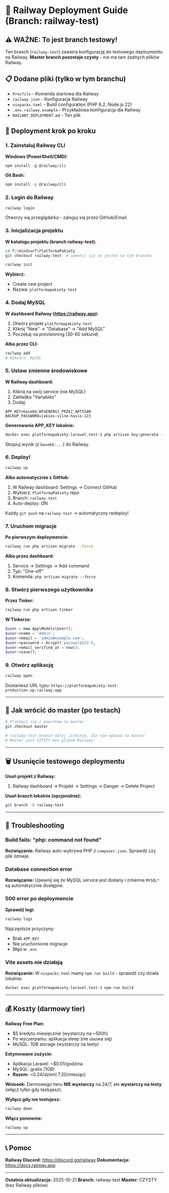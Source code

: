 # 🚂 Railway Deployment Guide (Branch: railway-test)

## ⚠️ WAŻNE: To jest branch testowy!

Ten branch (`railway-test`) zawiera konfigurację do testowego deploymentu na Railway.
**Master branch pozostaje czysty** - nie ma tam żadnych plików Railway.

## 📋 Dodane pliki (tylko w tym branchu)

- `Procfile` - Komenda startowa dla Railway
- `railway.json` - Konfiguracja Railway
- `nixpacks.toml` - Build configuration (PHP 8.2, Node.js 22)
- `.env.railway.example` - Przykładowa konfiguracja dla Railway
- `RAILWAY_DEPLOYMENT.md` - Ten plik

## 🚀 Deployment krok po kroku

### 1. Zainstaluj Railway CLI

**Windows (PowerShell/CMD):**
```powershell
npm install -g @railway/cli
```

**Git Bash:**
```bash
npm install -g @railway/cli
```

### 2. Login do Railway

```bash
railway login
```

Otworzy się przeglądarka - zaloguj się przez GitHub/Email.

### 3. Inicjalizacja projektu

**W katalogu projektu (branch railway-test):**
```bash
cd f:\Windsurf\PlatformaPakiety
git checkout railway-test  # upewnij się że jesteś na tym branchu

railway init
```

**Wybierz:**
- Create new project
- Nazwa: `platformapakiety-test`

### 4. Dodaj MySQL

**W dashboard Railway (https://railway.app):**
1. Otwórz projekt `platformapakiety-test`
2. Kliknij "New" → "Database" → "Add MySQL"
3. Poczekaj na provisioning (30-60 sekund)

**Albo przez CLI:**
```bash
railway add
# Wybierz: MySQL
```

### 5. Ustaw zmienne środowiskowe

**W Railway dashboard:**
1. Kliknij na swój service (nie MySQL)
2. Zakładka "Variables"
3. Dodaj:

```env
APP_KEY=base64:WYGENERUJ_PRZEZ_ARTISAN
BACKUP_PASSWORD=jakies-silne-haslo-123
```

**Generowanie APP_KEY lokalnie:**
```bash
docker exec platformapakiety-laravel.test-1 php artisan key:generate --show
```

Skopiuj wynik (z `base64:...`) do Railway.

### 6. Deploy!

```bash
railway up
```

**Albo automatycznie z GitHub:**
1. W Railway dashboard: Settings → Connect GitHub
2. Wybierz: `PlatformaPakiety` repo
3. Branch: `railway-test`
4. Auto-deploy: ON

Każdy `git push` na `railway-test` → automatyczny redeploy!

### 7. Uruchom migracje

**Po pierwszym deploymencie:**
```bash
railway run php artisan migrate --force
```

**Albo przez dashboard:**
1. Service → Settings → Add command
2. Typ: "One-off"
3. Komenda: `php artisan migrate --force`

### 8. Stwórz pierwszego użytkownika

**Przez Tinker:**
```bash
railway run php artisan tinker
```

**W Tinkerze:**
```php
$user = new App\Models\User();
$user->name = 'Admin';
$user->email = 'admin@example.com';
$user->password = bcrypt('password123');
$user->email_verified_at = now();
$user->save();
```

### 9. Otwórz aplikację

```bash
railway open
```

Dostaniesz URL typu: `https://platformapakiety-test-production.up.railway.app`

---

## 🔄 Jak wrócić do master (po testach)

```bash
# Przełącz się z powrotem na master
git checkout master

# railway-test branch dalej istnieje, ale nie wpływa na master
# Master jest CZYSTY bez plików Railway!
```

---

## 🗑️ Usunięcie testowego deploymentu

**Usuń projekt z Railway:**
1. Railway dashboard → Projekt → Settings → Danger → Delete Project

**Usuń branch lokalnie (opcjonalnie):**
```bash
git branch -D railway-test
```

---

## 🐛 Troubleshooting

### Build fails: "php: command not found"
**Rozwiązanie:** Railway auto-wykrywa PHP z `composer.json`. Sprawdź czy plik istnieje.

### Database connection error
**Rozwiązanie:** Upewnij się że MySQL service jest dodany i zmienne `MYSQL*` są automatycznie dostępne.

### 500 error po deploymencie
**Sprawdź logi:**
```bash
railway logs
```

Najczęstsze przyczyny:
- Brak `APP_KEY`
- Nie uruchomione migracje
- Błąd w `.env`

### Vite assets nie działają
**Rozwiązanie:** W `nixpacks.toml` mamy `npm run build` - sprawdź czy działa lokalnie:
```bash
docker exec platformapakiety-laravel.test-1 npm run build
```

---

## 💰 Koszty (darmowy tier)

**Railway Free Plan:**
- $5 kredytu miesięcznie (wystarczy na ~500h)
- Po wyczerpaniu: aplikacja sleep (nie usuwa się)
- MySQL: 1GB storage (wystarczy na testy)

**Estymowane zużycie:**
- Aplikacja Laravel: ~$0.01/godzina
- MySQL: gratis (1GB)
- **Razem:** ~$0.24/dzień (~$7.20/miesiąc)

**Wniosek:** Darmowego tieru **NIE wystarczy** na 24/7, ale **wystarczy na testy** (włącz tylko gdy testujesz).

**Wyłącz gdy nie testujesz:**
```bash
railway down
```

**Włącz ponownie:**
```bash
railway up
```

---

## 📞 Pomoc

**Railway Discord:** https://discord.gg/railway
**Dokumentacja:** https://docs.railway.app

---

**Ostatnia aktualizacja:** 2025-10-21
**Branch:** railway-test
**Master:** CZYSTY (bez Railway plików)
